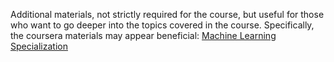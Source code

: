 Additional materials, not strictly required for the course, but useful for those who want to go deeper into the topics covered in the course. Specifically, the coursera materials may appear beneficial: [Machine Learning Specialization](https://www.coursera.org/specializations/machine-learning-introduction)